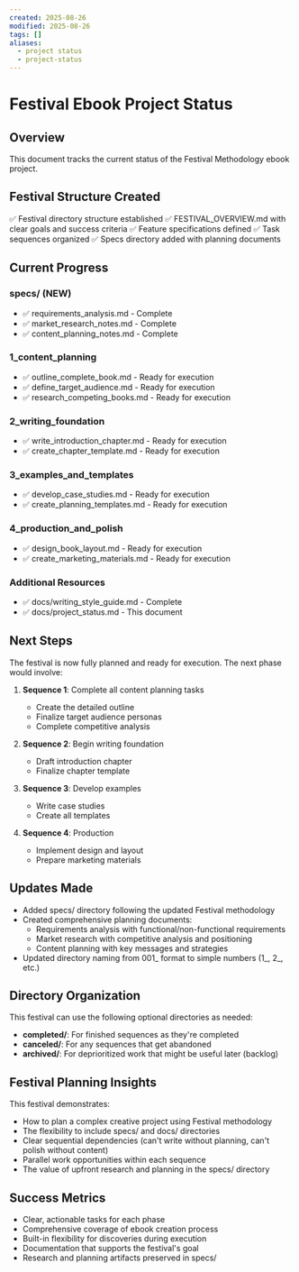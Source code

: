 ```yaml
---
created: 2025-08-26
modified: 2025-08-26
tags: []
aliases:
  - project status
  - project-status
---
```


# Festival Ebook Project Status

## Overview
This document tracks the current status of the Festival Methodology ebook project.

## Festival Structure Created
✅ Festival directory structure established
✅ FESTIVAL_OVERVIEW.md with clear goals and success criteria
✅ Feature specifications defined
✅ Task sequences organized
✅ Specs directory added with planning documents

## Current Progress

### specs/ (NEW)
- ✅ requirements_analysis.md - Complete
- ✅ market_research_notes.md - Complete
- ✅ content_planning_notes.md - Complete

### 1_content_planning
- ✅ outline_complete_book.md - Ready for execution
- ✅ define_target_audience.md - Ready for execution
- ✅ research_competing_books.md - Ready for execution

### 2_writing_foundation
- ✅ write_introduction_chapter.md - Ready for execution
- ✅ create_chapter_template.md - Ready for execution

### 3_examples_and_templates
- ✅ develop_case_studies.md - Ready for execution
- ✅ create_planning_templates.md - Ready for execution

### 4_production_and_polish
- ✅ design_book_layout.md - Ready for execution
- ✅ create_marketing_materials.md - Ready for execution

### Additional Resources
- ✅ docs/writing_style_guide.md - Complete
- ✅ docs/project_status.md - This document

## Next Steps
The festival is now fully planned and ready for execution. The next phase would involve:

1. **Sequence 1**: Complete all content planning tasks
   - Create the detailed outline
   - Finalize target audience personas
   - Complete competitive analysis

2. **Sequence 2**: Begin writing foundation
   - Draft introduction chapter
   - Finalize chapter template

3. **Sequence 3**: Develop examples
   - Write case studies
   - Create all templates

4. **Sequence 4**: Production
   - Implement design and layout
   - Prepare marketing materials

## Updates Made
- Added specs/ directory following the updated Festival methodology
- Created comprehensive planning documents:
  - Requirements analysis with functional/non-functional requirements
  - Market research with competitive analysis and positioning
  - Content planning with key messages and strategies
- Updated directory naming from 001_ format to simple numbers (1_, 2_, etc.)

## Directory Organization
This festival can use the following optional directories as needed:
- **completed/**: For finished sequences as they're completed
- **canceled/**: For any sequences that get abandoned
- **archived/**: For deprioritized work that might be useful later (backlog)

## Festival Planning Insights
This festival demonstrates:
- How to plan a complex creative project using Festival methodology
- The flexibility to include specs/ and docs/ directories
- Clear sequential dependencies (can't write without planning, can't polish without content)
- Parallel work opportunities within each sequence
- The value of upfront research and planning in the specs/ directory

## Success Metrics
- Clear, actionable tasks for each phase
- Comprehensive coverage of ebook creation process
- Built-in flexibility for discoveries during execution
- Documentation that supports the festival's goal
- Research and planning artifacts preserved in specs/